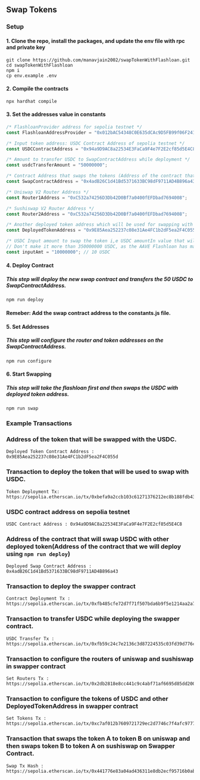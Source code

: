 ## Swap Tokens 

### Setup

#### 1. Clone the repo, install the packages, and update the env file with rpc and private key
```shell
git clone https://github.com/manavjain2002/swapTokenWithFlashloan.git
cd swapTokenWithFlashloan
npm i
cp env.example .env
```

#### 2. Compile the contracts
```shell
npx hardhat compile
```

#### 3. Set the addresses value in constants

```js
/* FlashloanProvider address for sepolia testnet */
const FlashloanAddressProvider = "0x012bAC54348C0E635dCAc9D5FB99f06F24136C9A";

/* Input token address: USDC Contract Address of sepolia testnet */
const USDCContractAddress = "0x94a9D9AC8a22534E3FaCa9F4e7F2E2cf85d5E4C8";

/* Amount to transfer USDC to SwapContractAddress while deployment */
const usdcTransferAmount = "50000000";

/* Contract Address that swaps the tokens (Address of the contract that we deployed using npm run deploy) */
const SwapContractAddress = "0x4adB26C1d41Bd5371633BC98dF9711AD4B896a43";

/* Uniswap V2 Router Address */
const Router1Address = "0xC532a74256D3Db42D0Bf7a0400fEFDbad7694008";

/* Sushiswap V2 Router Address */
const Router2Address = "0xC532a74256D3Db42D0Bf7a0400fEFDbad7694008";

/* Another deployed token address which will be used for swapping with USDC */
const DeployedTokenAddress = "0x9E85Aea252237c08e31Ae4FC1b2dF5ea2F4C055d";

/* USDC Input amount to swap the token i,e USDC amountIn value that will be used for swapping */
// Don't make it more than 350000000 USDC, as the AAVE Flashloan has maximum 350000000 amount of tokens
const inputAmt = "10000000"; // 10 USDC

```

#### 4. Deploy Contract

##### This step will deploy the new swap contract and transfers the 50 USDC to SwapContractAddress.

```shell
npm run deploy
```

#### Remeber:  Add the swap contract address to the constants.js file. 

#### 5. Set Addresses 

##### This step will configure the router and token addresses on the SwapContractAddress.

```shell
npm run configure
```

#### 6. Start Swapping

##### This step will take the flashloan first and then swaps the USDC with deployed token address.

```shell
npm run swap
```


### Example Transactions

### Address of the token that will be swapped with the USDC.
```shell
Deployed Token Contract Address : 0x9E85Aea252237c08e31Ae4FC1b2dF5ea2F4C055d
```

### Transaction to deploy the token that will be used to swap with USDC.
```shell
Token Deployment Tx: https://sepolia.etherscan.io/tx/0xbefa9a2ccb103c61271376212ec8b188fdb4379d3210ab3d0f4bd3e96a6f3732
```

### USDC contract address on sepolia testnet
```shell
USDC Contract Address : 0x94a9D9AC8a22534E3FaCa9F4e7F2E2cf85d5E4C8
```


### Address of the contract that will swap USDC with other deployed token(Address of the contract that we will deploy using `npm run deploy`)
```shell
Deployed Swap Contract Address : 0x4adB26C1d41Bd5371633BC98dF9711AD4B896a43
```


### Transaction to deploy the swapper contract
```shell
Contract Deployment Tx : https://sepolia.etherscan.io/tx/0xfb485cfe72d7f71f507bda6b9f5e1214aa2a7bca38759880490a924c2e424c00
```

### Transaction to transfer USDC while deploying the swapper contract.
```shell
USDC Transfer Tx : https://sepolia.etherscan.io/tx/0xfb59c24c7e2136c3d87224535c03fd39d776c28e526a9036c8c85e8b2e11902e
```

### Transaction to configure the routers of uniswap and sushiswap in swapper contract
```shell
Set Routers Tx : https://sepolia.etherscan.io/tx/0x2db2818e8cc441c9c4abf71af6695d85dd200bd1678ce011dfb38ae355940188
```

### Transaction to configure the tokens of USDC and other DeployedTokenAddress in swapper contract
```shell
Set Tokens Tx : https://sepolia.etherscan.io/tx/0xc7af012b7609721729ec2d7746c7f4afc97771fd37fab55b93a396786d15e3e2
```

### Transaction that swaps the token A to token B on uniswap and then swaps token B to token A on sushiswap on Swapper Contract.
```shell
Swap Tx Hash : https://sepolia.etherscan.io/tx/0x441776e83a04ad436311e8db2ecf95716b0ab50047c480f72d98a6ae50b9c3ec
```
